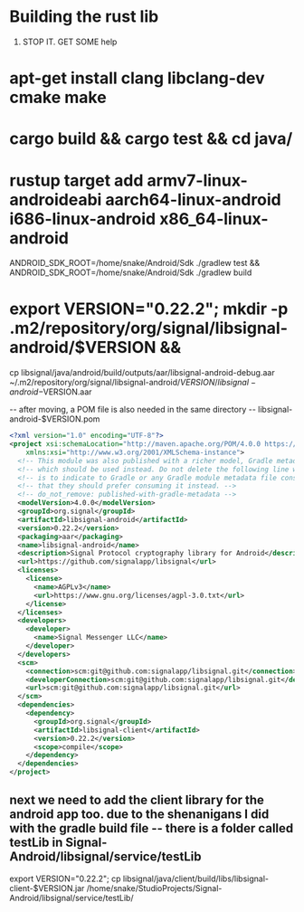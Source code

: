 # Building the rust lib

1. STOP IT. GET SOME help

# apt-get install clang libclang-dev cmake make

# cargo build && cargo test && cd java/

# rustup target add armv7-linux-androideabi aarch64-linux-android i686-linux-android x86_64-linux-android

ANDROID_SDK_ROOT=/home/snake/Android/Sdk ./gradlew test && ANDROID_SDK_ROOT=/home/snake/Android/Sdk ./gradlew build 

# export VERSION="0.22.2"; mkdir -p .m2/repository/org/signal/libsignal-android/$VERSION &&
cp libsignal/java/android/build/outputs/aar/libsignal-android-debug.aar ~/.m2/repository/org/signal/libsignal-android/$VERSION/libsignal-android-$VERSION.aar

-- after moving, a POM file is also needed in the same directory -- libsignal-android-$VERSION.pom 

```xml
<?xml version="1.0" encoding="UTF-8"?>
<project xsi:schemaLocation="http://maven.apache.org/POM/4.0.0 https://maven.apache.org/xsd/maven-4.0.0.xsd" xmlns="http://maven.apache.org/POM/4.0.0"
    xmlns:xsi="http://www.w3.org/2001/XMLSchema-instance">
  <!-- This module was also published with a richer model, Gradle metadata,  -->
  <!-- which should be used instead. Do not delete the following line which  -->
  <!-- is to indicate to Gradle or any Gradle module metadata file consumer  -->
  <!-- that they should prefer consuming it instead. -->
  <!-- do_not_remove: published-with-gradle-metadata -->
  <modelVersion>4.0.0</modelVersion>
  <groupId>org.signal</groupId>
  <artifactId>libsignal-android</artifactId>
  <version>0.22.2</version>
  <packaging>aar</packaging>
  <name>libsignal-android</name>
  <description>Signal Protocol cryptography library for Android</description>
  <url>https://github.com/signalapp/libsignal</url>
  <licenses>
    <license>
      <name>AGPLv3</name>
      <url>https://www.gnu.org/licenses/agpl-3.0.txt</url>
    </license>
  </licenses>
  <developers>
    <developer>
      <name>Signal Messenger LLC</name>
    </developer>
  </developers>
  <scm>
    <connection>scm:git@github.com:signalapp/libsignal.git</connection>
    <developerConnection>scm:git@github.com:signalapp/libsignal.git</developerConnection>
    <url>scm:git@github.com:signalapp/libsignal.git</url>
  </scm>
  <dependencies>
    <dependency>
      <groupId>org.signal</groupId>
      <artifactId>libsignal-client</artifactId>
      <version>0.22.2</version>
      <scope>compile</scope>
    </dependency>
  </dependencies>
</project>
```


## next we need to add the client library for the android app too. due to the shenanigans I did with the gradle build file -- there is a folder called testLib in Signal-Android/libsignal/service/testLib

export VERSION="0.22.2"; cp libsignal/java/client/build/libs/libsignal-client-$VERSION.jar /home/snake/StudioProjects/Signal-Android/libsignal/service/testLib/